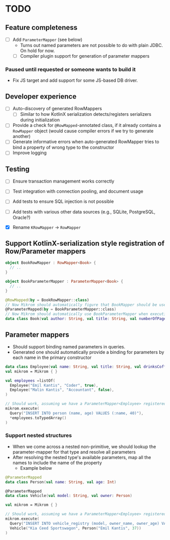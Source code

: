 # TODO
## Feature completeness
- [ ] Add `ParameterMapper` (see below)
  - Turns out named parameters are not possible to do with plain JDBC. On hold for now.
  - [ ] Compiler plugin support for generation of parameter mappers

### Paused until requested or someone wants to build it
- Fix JS target and add support for some JS-based DB driver.

## Developer experience
- [ ] Auto-discovery of generated RowMappers
  - [ ] Similar to how KotlinX serialization detects/registers serializers during initialization
- [ ] Provide a check for `@RowMapped`-annotated class, if it already contains a `RowMapper` object (would cause compiler errors if we try to generate another)
- [ ] Generate informative errors when auto-generated RowMapper tries to bind a property of wrong type to the constructor
- [ ] Improve logging

## Testing
- [ ] Ensure transaction management works correctly
- [ ] Test integration with connection pooling, and document usage
- [ ] Add tests to ensure SQL injection is not possible
- [ ] Add tests with various other data sources (e.g., SQLite, PostgreSQL, Oracle?)

- [x] Rename `KRowMapper` -> `RowMapper`

## Support KotlinX-serialization style registration of Row/Parameter mappers
```kotlin
object BookRowMapper : RowMapper<Book> {
  // ..
}

object BookParameterMapper : ParameterMapper<Book> {
  // ..
}

@RowMapped(by = BookRowMapper::class)
// Now Mikrom should automatically figure that BookMapper should be used when dealing with queries returning Book
@ParameterMapped(by = BookParameterMapper::class)
// Now Mikrom should automatically use BookParameterMapper when executing queries with Book-parameters.
data class Book(val author: String, val title: String, val numberOfPages: Int)

```


## Parameter mappers
- Should support binding named parameters in queries.
- Generated one should automatically provide a binding for parameters by each name in the primary constructor

```kotlin
data class Employee(val name: String, val title: String, val drinksCoffee: Boolean)
val mikrom = Mikrom { }

val employees =listOf(
  Employee("Emil Kantis", "Coder", true),
  Employee("Malin Kantis", "Accountant", false),
)

// Should work, assuming we have a ParameterMapper<Employee> registered somehow.
mikrom.execute(
  Query("INSERT INTO person (name, age) VALUES (:name, 40)"),
  *employees.toTypedArray()
)
```

### Support nested structures
- When we come across a nested non-primitive, we should lookup the parameter-mapper for that type and resolve all parameters
- After resolving the nested type's available parameters, map all the names to include the name of the property
  - Example below

```kotlin
@ParameterMapped
data class Person(val name: String, val age: Int)

@ParameterMapped
data class Vehicle(val model: String, val owner: Person)

val mikrom = Mikrom { }

// Should work, assuming we have a ParameterMapper<Employee> registered somehow.
mikrom.execute(
  Query("INSERT INTO vehicle_registry (model, owner_name, owner_age) VALUES (:model, :ownerName, :ownerAge)"),
  Vehicle("Kia Ceed Sportswagon", Person("Emil Kantis", 37))
)
```
